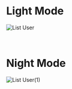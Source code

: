 <h1 style="text-alignment:center">Light Mode</h1>


![List User](https://github.com/Arin1206/GithubUser/assets/126490191/7d6e0b06-8e80-4708-9559-1f3ef97a2223)

<br>
<h1 style="text-alignment:center">Night Mode</h1>

![List User(1)](https://github.com/Arin1206/GithubUser/assets/126490191/f7afedac-beca-436c-b845-548661851e0e)

